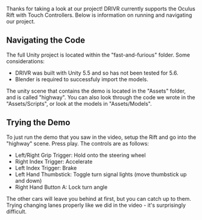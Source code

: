 Thanks for taking a look at our project! DRIVR currently supports the Oculus Rift with Touch Controllers. Below is information on running and navigating our project.

## Navigating the Code

The full Unity project is located within the "fast-and-furious" folder. Some considerations:

* DRIVR was built with Unity 5.5 and so has not been tested for 5.6.
* Blender is required to successfuly import the models.

The unity scene that contains the demo is located in the "Assets" folder, and is called "highway". You can also look through the code we wrote in the "Assets/Scripts", or look at the models in "Assets/Models".

## Trying the Demo

To just run the demo that you saw in the video, setup the Rift and go into the "highway" scene. Press play. The controls are as follows:

* Left/Right Grip Trigger: Hold onto the steering wheel
* Right Index Trigger: Accelerate
* Left Index Trigger: Brake
* Left Hand Thumbstick: Toggle turn signal lights (move thumbstick up and down)
* Right Hand Button A: Lock turn angle

The other cars will leave you behind at first, but you can catch up to them. Trying changing lanes properly like we did in the video - it's surprisingly difficult.
